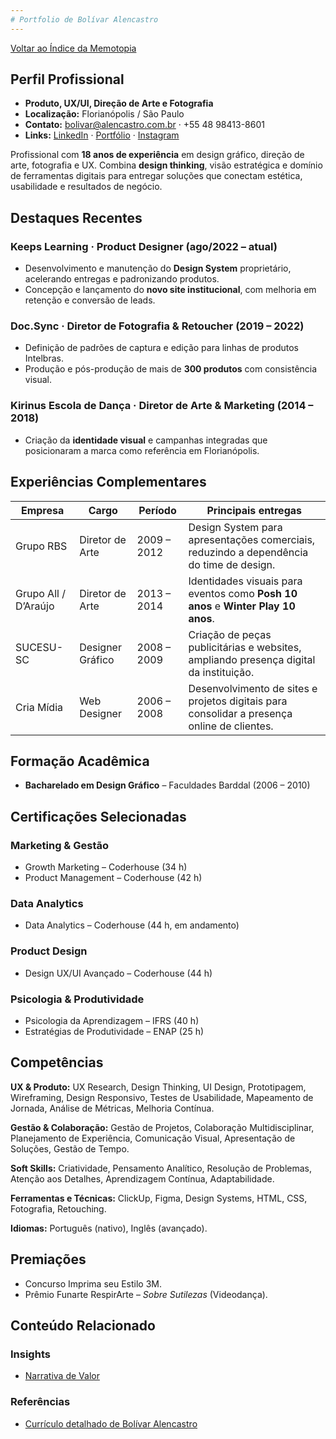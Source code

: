 ```yaml
---
# Portfolio de Bolívar Alencastro
---
```


[Voltar ao Índice da Memotopia](../../INDEX.md)

## Perfil Profissional
- **Produto, UX/UI, Direção de Arte e Fotografia**
- **Localização:** Florianópolis / São Paulo
- **Contato:** [bolivar@alencastro.com.br](mailto:bolivar@alencastro.com.br) · +55 48 98413-8601
- **Links:** [LinkedIn](https://linkedin.com/in/bolivaralencastro) · [Portfólio](https://bolivaralencastro.com.br) · [Instagram](https://instagram.com/bolivar.alencastro.design)

Profissional com **18 anos de experiência** em design gráfico, direção de arte, fotografia e UX. Combina **design thinking**, visão estratégica e domínio de ferramentas digitais para entregar soluções que conectam estética, usabilidade e resultados de negócio.

## Destaques Recentes
### Keeps Learning · Product Designer (ago/2022 – atual)
- Desenvolvimento e manutenção do **Design System** proprietário, acelerando entregas e padronizando produtos.
- Concepção e lançamento do **novo site institucional**, com melhoria em retenção e conversão de leads.

### Doc.Sync · Diretor de Fotografia & Retoucher (2019 – 2022)
- Definição de padrões de captura e edição para linhas de produtos Intelbras.
- Produção e pós-produção de mais de **300 produtos** com consistência visual.

### Kirinus Escola de Dança · Diretor de Arte & Marketing (2014 – 2018)
- Criação da **identidade visual** e campanhas integradas que posicionaram a marca como referência em Florianópolis.

## Experiências Complementares
| Empresa | Cargo | Período | Principais entregas |
| --- | --- | --- | --- |
| Grupo RBS | Diretor de Arte | 2009 – 2012 | Design System para apresentações comerciais, reduzindo a dependência do time de design. |
| Grupo All / D’Araújo | Diretor de Arte | 2013 – 2014 | Identidades visuais para eventos como **Posh 10 anos** e **Winter Play 10 anos**. |
| SUCESU-SC | Designer Gráfico | 2008 – 2009 | Criação de peças publicitárias e websites, ampliando presença digital da instituição. |
| Cria Mídia | Web Designer | 2006 – 2008 | Desenvolvimento de sites e projetos digitais para consolidar a presença online de clientes. |

## Formação Acadêmica
- **Bacharelado em Design Gráfico** – Faculdades Barddal (2006 – 2010)

## Certificações Selecionadas
### Marketing & Gestão
- Growth Marketing – Coderhouse (34 h)
- Product Management – Coderhouse (42 h)

### Data Analytics
- Data Analytics – Coderhouse (44 h, em andamento)

### Product Design
- Design UX/UI Avançado – Coderhouse (44 h)

### Psicologia & Produtividade
- Psicologia da Aprendizagem – IFRS (40 h)
- Estratégias de Produtividade – ENAP (25 h)

## Competências
**UX & Produto:** UX Research, Design Thinking, UI Design, Prototipagem, Wireframing, Design Responsivo, Testes de Usabilidade, Mapeamento de Jornada, Análise de Métricas, Melhoria Contínua.

**Gestão & Colaboração:** Gestão de Projetos, Colaboração Multidisciplinar, Planejamento de Experiência, Comunicação Visual, Apresentação de Soluções, Gestão de Tempo.

**Soft Skills:** Criatividade, Pensamento Analítico, Resolução de Problemas, Atenção aos Detalhes, Aprendizagem Contínua, Adaptabilidade.

**Ferramentas e Técnicas:** ClickUp, Figma, Design Systems, HTML, CSS, Fotografia, Retouching.

**Idiomas:** Português (nativo), Inglês (avançado).

## Premiações
- Concurso Imprima seu Estilo 3M.
- Prêmio Funarte RespirArte – *Sobre Sutilezas* (Videodança).

## Conteúdo Relacionado

<!-- RELATED_CONTENT_START -->
### Insights
*   [Narrativa de Valor](./insights/01-primeiro-insight.md)
### Referências
*   [Currículo detalhado de Bolívar Alencastro](./referencias/ref1.md)
<!-- RELATED_CONTENT_END -->

